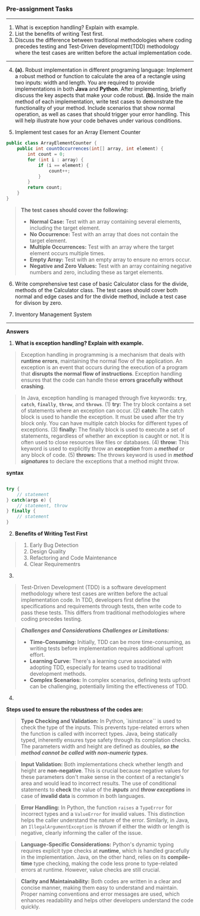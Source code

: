 ### Pre-assignment Tasks
---
1. What is exception handling? Explain with example.
2. List the benefits of writing Test first.
3. Discuss the difference between traditional methodologies where coding precedes testing and Test-Driven development(TDD) methodology where the test cases are written before the actual implementation code.
---
4. **(a).** Robust implementation in different programing language: Implement a robust method or function to calculate the area of a rectangle using two inputs: width and length. You are required to provide implementations in both **Java** and **Python**. After implementing, briefly discuss the key aspects that make your code robust.
**(b).** Inside the main method of each implementation, write test cases to demonstrate the functionality of your method. Include scenarios that show normal operation, as well as cases that should trigger your error handling. This will help illustrate how your code behaves under various conditions.

5. Implement test cases for an Array Element Counter

```java
public class ArrayElementCounter {
	public int countOccurrences(int[] array, int element) {
		int count = 0;
		for (int i : array) {
			if (i == element) {
				count++;
			}
		}
		return count;
	}
}
```

> **The test cases should cover the following:**
> - **Normal Case:** Test with an array containing several elements, including the target element.
> - **No Occurrence:** Test with an array that does not contain the target element.
> - **Multiple Occurrences:** Test with an array where the target element occurs multiple times.
> - **Empty Array:** Test with an empty array to ensure no errors occur.
> - **Negative and Zero Values:** Test with an array containing negative numbers and zero, including these as target elements.

6. Write comprehensive test case of basic Calculator class for the divide, methods of the Calculator class. The test cases should cover both normal and edge cases and for the divide method, include a test case for divison by zero.

7. Inventory Management System




---
**Answers**
1. **What is exception handling? Explain with example.** 
> Exception handling in programming is a mechanism that deals with **runtime errors**, maintaining the normal flow of the application. An exception is an event that occurs during the execution of a program that **disrupts the normal flow of instructions**. Exception handling ensures that the code can handle these **errors gracefully without crashing**.

> In Java, exception handling is managed through five keywords: **`try`**, **`catch`**, **`finally`**, **`throw`**, and **`throws`**.
> (1) **try:** The try block contains a set of statements where an exception can occur. 
> (2) **catch:** The catch block is used to handle the exception. It must be used after the try block only. You can have multiple catch blocks for different types of exceptions. 
> (3) **finally:** The finally block is used to execute a set of statements, regardless of whether an exception is caught or not. It is often used to close resources like files or databases. 
> (4) **throw:** This keyword is used to explicitly throw an ***exception*** from a ***method*** or any block of code. 
> (5) **throws:** The throws keyword is used in ***method signatures*** to declare the exceptions that a method might throw.

**syntax**
```java

try {
	// statement
} catch(args e) {
	// statement, throw
} finally {
	// statement
}
```

2. **Benefits of Writing Test First**
> 1. Early Bug Detection
> 2. Design Quality
> 3. Refactoring and Code Maintenance
> 4. Clear Requirementrs


3. 
> Test-Driven Development (TDD) is a software development methodology where test cases are written before the actual implementation code. In TDD, developers first define the specifications and requirements through tests, then write code to pass these tests. This differs from traditional methodologies where coding precedes testing.

> ***Challenges and Considerations Challenges or Limitations:***
> - **Time-Consuming:** Initially, TDD can be more time-consuming, as writing tests before implementation requires additional upfront effort.
> - **Learning Curve:** There's a learning curve associated with adopting TDD, especially for teams used to traditional development methods.
> - **Complex Scenarios:** In complex scenarios, defining tests upfront can be challenging, potentially limiting the effectiveness of TDD.

4. 
**Steps used to ensure the robustness of the codes are:**

> **Type Checking and Validation:**
In Python, `isinstance`` is used to check the type of the inputs. This prevents type-related errors when the function is called with incorrect types.
Java, being statically typed, inherently ensures type safety through its compilation checks. The parameters width and height are defined as doubles, ***so the method cannot be called with non-numeric types.***

> **Input Validation:**
Both implementations check whether length and height are **non-negative**. This is crucial because negative values for these parameters don't make sense in the context of a rectangle's area and would lead to incorrect results.
The use of conditional statements to **check** the value of the ***inputs*** and ***throw exceptions*** in case of **invalid data** is common in both languages.

> **Error Handling:**
> In Python, the function `raises` a `TypeError` for incorrect types and a `ValueError` for invalid values. This distinction helps the caller understand the nature of the error.
Similarly, in Java, an `IllegalArgumentException` is *thrown* if either the width or length is negative, clearly informing the caller of the issue.

> **Language-Specific Considerations:**
Python's dynamic typing requires explicit type checks at **runtime**, which is handled gracefully in the implementation.
Java, on the other hand, relies on its **compile-time** type checking, making the code less prone to type-related errors at runtime. However, value checks are still crucial.

> **Clarity and Maintainability:**
Both codes are written in a clear and concise manner, making them easy to understand and maintain.
Proper naming conventions and error messages are used, which enhances readability and helps other developers understand the code quickly.